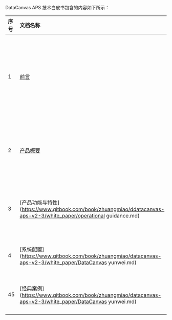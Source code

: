 DataCanvas APS 技术白皮书包含的内容如下所示：

| 序号 | 文档名称 | 内容简介 |
| :--- | :--- | :--- |
| 1 | [前言](https://www.gitbook.com/book/zhuangmiao/ddatacanvas-aps-v2-3/white_paper/perface.md) | 本文档对DataCanvas APS产品进行详细描述，包含产品介绍、系统架构介绍、部署方案、企业级增强特性介绍等信息。 |
| 2 | [产品概要](https://www.gitbook.com/book/zhuangmiao/datacanvas-aps-v2-3/white_paper/product_outline.md) | 本文档介绍DataCanvas APS的软硬件规格、部署方案以及软件安装的具体操作过程。 |
| 3 | [产品功能与特性](https://www.gitbook.com/book/zhuangmiao/ddatacanvas-aps-v2-3/white_paper/operational guidance.md) | 本文当提供详细指导，帮助读者进行DataCanvas APS各种功能的操作。 |
| 4 | [系统配置](https://www.gitbook.com/book/zhuangmiao/datacanvas-aps-v2-3/white_paper/DataCanvas yunwei.md) | 本文档介绍DataCanvas APS的日常运维管理操作。 |
| 45 | [经典案例](https://www.gitbook.com/book/zhuangmiao/datacanvas-aps-v2-3/white_paper/DataCanvas yunwei.md) | 本文档介绍DataCanvas APS的日常运维管理操作。 |